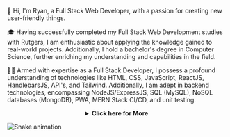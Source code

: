 👋 Hi, I'm Ryan, a Full Stack Web Developer,
with a passion for creating new user-friendly things.

🎓 Having successfully completed my Full Stack Web Development studies with Rutgers,
I am enthusiastic about applying the knowledge gained to real-world projects.
Additionally, I hold a bachelor's degree in Computer Science,
further enriching my understanding and capabilities in the field.

🧑‍💻 Armed with expertise as a Full Stack Developer,
I possess a profound understanding of technologies like HTML, CSS, JavaScript,
ReactJS, HandlebarsJS, API's, and Tailwind. Additionally, I am adept in backend technologies,
encompassing NodeJS/ExpressJS, SQL (MySQL), NoSQL databases (MongoDB), PWA, MERN Stack CI/CD,
and unit testing.


<div align="center">
  <details>
    <summary><b>Click here for More</b></summary>
  
  | Languages  | Frameworks   | Tools                          |
  | ---------  | ----------   | -------------------------------|
  | CSS3       | React        | Git, GitHub                    |
  | HTML5      | Tailwind CSS | MongoDB                        |
  | JavaScript | ReactJS      | Node.js, GraphQL               |
  | SQL        | HandlebarsJS | PWA, API's, Unit Testing       |
  |            |              | Tailwind CSS, BootStrap        |
  |            |              | Node.js, Express.js            |
  |            |              | Insomnia, Mern Stack           |
  
  </details>
</div>


![Snake animation](https://github.com/RyanEbanks/RyanEbanks/blob/output/github-contribution-grid-snake.svg)
